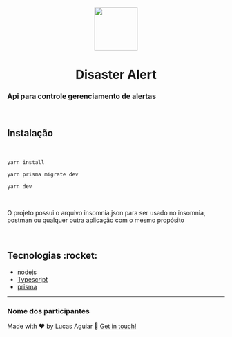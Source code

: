 <div align="center">
  <img src='https://user-images.githubusercontent.com/65921350/192524184-3b43f959-db2b-46b0-9507-f29c85a0f285.gif' alt="" width="100" >
  <br>
  <h1>Disaster Alert</h1>
</div>
  
<h3>
  Api para controle gerenciamento de alertas
</h3>

<br>
<h2>Instalação</h2>
<br>

```
yarn install
```

```
yarn prisma migrate dev
```

```
yarn dev
```

<br>
  <p>
    O projeto possui o arquivo insomnia.json para ser usado no insomnia, postman ou qualquer outra aplicação com o mesmo propósito
  </p>
<br>

<h2>Tecnologias :rocket: </h2>

- [nodejs](https://nodejs.org/en/)
- [Typescript](https://www.typescriptlang.org)
- [prisma](https://www.prisma.io/)

---

### Nome dos participantes

Made with ♥ by Lucas Aguiar :wave:
[Get in touch!](https://www.linkedin.com/in/lucasaguiiar)
